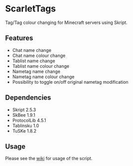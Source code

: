 # ScarletTags
Tag/Tag colour changing for Minecraft servers using Skript.

## Features

- Chat name change
- Chat name colour change
- Tablist name change
- Tablist name colour change
- Nametag name change
- Nametag name colour change
- Possibility to toggle on/off original nametag modification

## Dependencies

- Skript 2.5.3
- SkBee 1.9.1
- ProtocolLib 4.5.1
- Tablinsku 1.0
- TuSKe 1.8.2

## Usage

Please see the [wiki](https://github.com/Scarletsheep/ScarletTags/wiki) for usage of the script.
